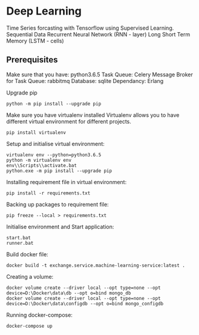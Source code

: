 # Deep Learning

Time Series forcasting with Tensorflow using Supervised Learning.
Sequential Data
Recurrent Neural Network (RNN - layer)
Long Short Term Memory (LSTM - cells)

## Prerequisites

Make sure that you have: python3.6.5
Task Queue: Celery
Message Broker for Task Queue: rabbitmq
Database: sqlite
Dependancy: Erlang

Upgrade pip

```shell
python -m pip install --upgrade pip
```

Make sure you have virtualenv installed
Virtualenv allows you to have different virtual environment for different projects.

```shell
pip install virtualenv
```

Setup and initialise virtual environment:

```shell
virtualenv env --python=python3.6.5
python -m virtualenv env
env\\Scripts\\activate.bat
python.exe -m pip install --upgrade pip
```

Installing requirement file in virtual environment:

```shell
pip install -r requirements.txt
```

Backing up packages to requirement file:

```shell
pip freeze --local > requirements.txt
```

Initialise environment and Start application:

```shell
start.bat
runner.bat
```

Build docker file:

```shell
docker build -t exchange.service.machine-learning-service:latest .
```

Creating a volume:

```shell
docker volume create --driver local --opt type=none --opt device=D:\Docker\data\db --opt o=bind mongo_db
docker volume create --driver local --opt type=none --opt device=D:\Docker\data\configdb --opt o=bind mongo_configdb
```

Running docker-compose:

```shell
docker-compose up
```
